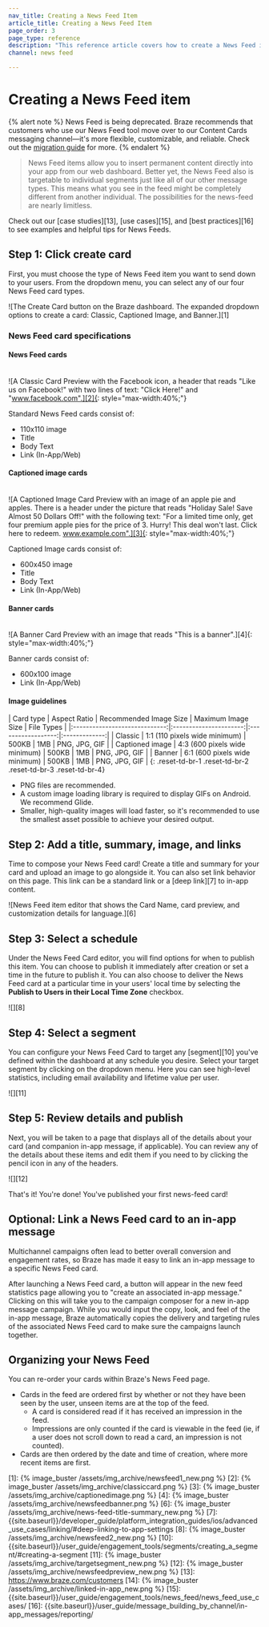 ```yaml
---
nav_title: Creating a News Feed Item
article_title: Creating a News Feed Item
page_order: 3
page_type: reference
description: "This reference article covers how to create a News Feed item. News Feed items allow you to insert permanent content directly into your app from our web dashboard."
channel: news feed

---
```


# Creating a News Feed item

{% alert note %}
News Feed is being deprecated. Braze recommends that customers who use our News Feed tool move over to our Content Cards messaging channel—it's more flexible, customizable, and reliable. Check out the [migration guide]({{site.baseurl}}/user_guide/message_building_by_channel/content_cards/migrating_from_news_feed/) for more.
{% endalert %}

> News Feed items allow you to insert permanent content directly into your app from our web dashboard. Better yet, the News Feed also is targetable to individual segments just like all of our other message types. This means what you see in the feed might be completely different from another individual. The possibilities for the news-feed are nearly limitless.

Check out our [case studies][13], [use cases][15], and [best practices][16] to see examples and helpful tips for News Feeds.

## Step 1: Click create card

First, you must choose the type of News Feed item you want to send down to your users. From the dropdown menu, you can select any of our four News Feed card types.

![The Create Card button on the Braze dashboard. The expanded dropdown options to create a card: Classic, Captioned Image, and Banner.][1]

### News Feed card specifications

#### News Feed cards

<br>![A Classic Card Preview with the Facebook icon, a header that reads "Like us on Facebook!" with two lines of text: "Click Here!" and "www.facebook.com".][2]{: style="max-width:40%;"}

Standard News Feed cards consist of:

- 110x110 image
- Title
- Body Text
- Link (In-App/Web)

#### Captioned image cards

<br>![A Captioned Image Card Preview with an image of an apple pie and apples. There is a header under the picture that reads "Holiday Sale! Save Almost 50 Dollars Off!" with the following text: "For a limited time only, get four premium apple pies for the price of 3. Hurry! This deal won't last. Click here to redeem. www.example.com".][3]{: style="max-width:40%;"}

Captioned Image cards consist of:

- 600x450 image
- Title
- Body Text
- Link (In-App/Web)

#### Banner cards

<br>![A Banner Card Preview with an image that reads "This is a banner".][4]{: style="max-width:40%;"}

Banner cards consist of:

- 600x100 image
- Link (In-App/Web)

#### Image guidelines

|          Card type         |          Aspect Ratio         | Recommended Image Size | Maximum Image Size |   File Types  |
|:-----------------------------:|:----------------------:|:------------------:|:-------------:|
|          Classic         | 1:1 (110 pixels wide minimum) |          500KB         |         1MB        | PNG, JPG, GIF |
|          Captioned image         | 4:3 (600 pixels wide minimum) |          500KB         |         1MB        | PNG, JPG, GIF |
|          Banner         | 6:1 (600 pixels wide minimum) |          500KB         |         1MB        | PNG, JPG, GIF |
{: .reset-td-br-1 .reset-td-br-2 .reset-td-br-3 .reset-td-br-4}

- PNG files are recommended.
- A custom image loading library is required to display GIFs on Android. We recommend Glide.
- Smaller, high-quality images will load faster, so it's recommended to use the smallest asset possible to achieve your desired output.

## Step 2: Add a title, summary, image, and links

Time to compose your News Feed card! Create a title and summary for your card and upload an image to go alongside it. You can also set link behavior on this page. This link can be a standard link or a [deep link][7] to in-app content.

![News Feed item editor that shows the Card Name, card preview, and customization details for language.][6]

## Step 3: Select a schedule

Under the News Feed Card editor, you will find options for when to publish this item. You can choose to publish it immediately after creation or set a time in the future to publish it. You can also choose to deliver the News Feed card at a particular time in your users' local time by selecting the **Publish to Users in their Local Time Zone** checkbox.

![][8]

## Step 4: Select a segment

You can configure your News Feed Card to target any [segment][10] you've defined within the dashboard at any schedule you desire. Select your target segment by clicking on the dropdown menu. Here you can see high-level statistics, including email availability and lifetime value per user.

![][11]

## Step 5: Review details and publish

Next, you will be taken to a page that displays all of the details about your card (and companion in-app message, if applicable). You can review any of the details about these items and edit them if you need to by clicking the pencil icon in any of the headers.

![][12]

That's it! You're done! You've published your first news-feed card!

## Optional: Link a News Feed card to an in-app message

Multichannel campaigns often lead to better overall conversion and engagement rates, so Braze has made it easy to link an in-app message to a specific News Feed card. 

After launching a News Feed card, a button will appear in the new feed statistics page allowing you to "create an associated in-app message." Clicking on this will take you to the campaign composer for a new in-app message campaign. While you would input the copy, look, and feel of the in-app message, Braze automatically copies the delivery and targeting rules of the associated News Feed card to make sure the campaigns launch together.

## Organizing your News Feed

You can re-order your cards within Braze's News Feed page.
- Cards in the feed are ordered first by whether or not they have been seen by the user, unseen items are at the top of the feed.
  - A card is considered read if it has received an impression in the feed.
  - Impressions are only counted if the card is viewable in the feed (ie, if a user does not scroll down to read a card, an impression is not counted).
- Cards are then ordered by the date and time of creation, where more recent items are first.

[1]: {% image_buster /assets/img_archive/newsfeed1_new.png %}
[2]: {% image_buster /assets/img_archive/classiccard.png %}
[3]: {% image_buster /assets/img_archive/captionedimage.png %}
[4]: {% image_buster /assets/img_archive/newsfeedbanner.png %}
[6]: {% image_buster /assets/img_archive/news-feed-title-summary_new.png %}
[7]: {{site.baseurl}}/developer_guide/platform_integration_guides/ios/advanced_use_cases/linking/#deep-linking-to-app-settings
[8]: {% image_buster /assets/img_archive/newsfeed2_new.png %}
[10]: {{site.baseurl}}/user_guide/engagement_tools/segments/creating_a_segment/#creating-a-segment
[11]: {% image_buster /assets/img_archive/targetsegment_new.png %}
[12]: {% image_buster /assets/img_archive/newsfeedpreview_new.png %}
[13]: https://www.braze.com/customers
[14]: {% image_buster /assets/img_archive/linked-in-app_new.png %}
[15]: {{site.baseurl}}/user_guide/engagement_tools/news_feed/news_feed_use_cases/
[16]: {{site.baseurl}}/user_guide/message_building_by_channel/in-app_messages/reporting/
